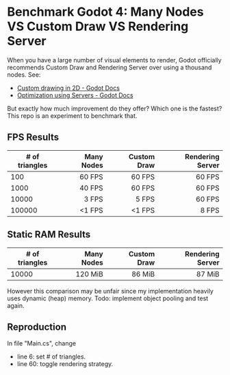 # Benchmark Godot 4: Many Nodes VS Custom Draw VS Rendering Server
When you have a large number of visual elements to render, Godot officially recommends Custom Draw and Rendering Server over using a thousand nodes. See:  
- [Custom drawing in 2D - Godot Docs](https://docs.godotengine.org/en/stable/tutorials/2d/custom_drawing_in_2d.html)  
- [Optimization using Servers - Godot Docs](https://docs.godotengine.org/en/stable/tutorials/performance/using_servers.html)  

But exactly how much improvement do they offer? Which one is the fastest? This repo is an experiment to benchmark that.  

## FPS Results
| # of triangles | Many Nodes | Custom Draw | Rendering Server |
|----------------|-----------:|------------:|-----------------:|
|      100       |   60 FPS   |    60 FPS   |       60 FPS     |
|      1000      |   40 FPS   |    60 FPS   |       60 FPS     |
|      10000     |    3 FPS   |     5 FPS   |       60 FPS     |
|      100000    |   <1 FPS   |    <1 FPS   |        8 FPS     |

## Static RAM Results
| # of triangles | Many Nodes | Custom Draw | Rendering Server |
|----------------|-----------:|------------:|-----------------:|
|      10000     |   120 MiB  |     86 MiB  |       87 MiB     |

However this comparison may be unfair since my implementation heavily uses dynamic (heap) memory. Todo: implement object pooling and test again.  

## Reproduction
In file "Main.cs", change  
- line 6: set # of triangles.  
- line 60: toggle rendering strategy.  
